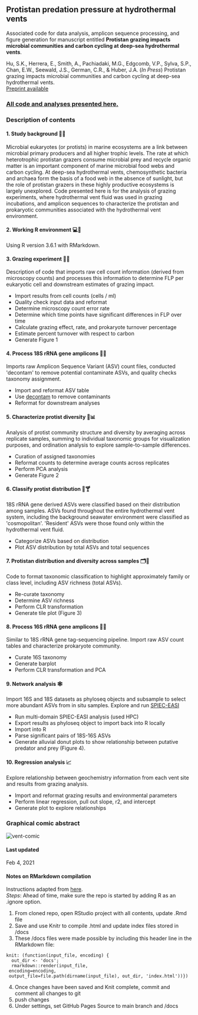 ## Protistan predation pressure at hydrothermal vents

Associated code for data analysis, amplicon sequence processing, and figure generation for manuscript entitled **Protistan grazing impacts microbial communities and carbon cycling at deep-sea hydrothermal vents**.   

Hu, S.K., Herrera, E., Smith, A., Pachiadaki, M.G., Edgcomb, V.P., Sylva, S.P., Chan, E.W., Seewald, J.S., German, C.R., & Huber, J.A. (_In Press_) Protistan grazing impacts microbial communities and carbon cycling at deep-sea hydrothermal vents.   
[Preprint available](https://www.biorxiv.org/content/10.1101/2021.02.08.430233v1)

### [All code and analyses presented here.](https://shu251.github.io/protist-gordaridge-2021/)

### Description of contents

#### 1. Study background :ocean::volcano:

Microbial eukaryotes (or protists) in marine ecosystems are a link between microbial primary producers and all higher trophic levels. The rate at which heterotrophic protistan grazers consume microbial prey and recycle organic matter is an important component of marine microbial food webs and carbon cycling. At deep-sea hydrothermal vents, chemosynthetic bacteria and archaea form the basis of a food web in the absence of sunlight, but the role of protistan grazers in these highly productive ecosystems is largely unexplored.
Code presented here is for the analysis of grazing experiments, where hydrothermal vent fluid was used in grazing incubations, and amplicon sequences to characterize the protistan and prokaryotic communities associated with the hydrothermal vent environment.

#### 2. Working R environment :computer::yarn:

Using R version 3.6.1 with RMarkdown.

#### 3. Grazing experiment :test_tube::microscope:

Description of code that imports raw cell count information (derived from microscopy counts) and processes this information to determine FLP per eukaryotic cell and downstream estimates of grazing impact.

* Import results from cell counts (cells / ml)
* Quality check input data and reformat
* Determine microscopy count error rate
* Determine which time points have significant differences in FLP over time
* Calculate grazing effect, rate, and prokaryote turnover percentage
* Estimate percent turnover with respect to carbon
* Generate Figure 1

#### 4. Process 18S rRNA gene amplicons :dna::soap:

Imports raw Amplicon Sequence Variant (ASV) count files, conducted 'decontam' to remove potential contaminate ASVs, and quality checks taxonomy assignment.

* Import and reformat ASV table
* Use [decontam](https://microbiomejournal.biomedcentral.com/articles/10.1186/s40168-018-0605-2) to remove contaminants
* Reformat for downstream analyses

#### 5. Characterize protist diversity :toolbox::bar_chart:

Analysis of protist community structure and diversity by averaging across replicate samples, summing to individual taxonomic groups for visualization purposes, and ordination analysis to explore sample-to-sample differences.

* Curation of assigned taxonomies
* Reformat counts to determine average counts across replicates
* Perform PCA analysis
* Generate Figure 2


#### 6. Classify protist distribution :ocean::cocktail:

18S rRNA gene derived ASVs were classified based on their distribution among samples. ASVs found throughout the entire hydrothermal vent system, including the background seawater environment were classified as 'cosmopolitan'. 'Resident' ASVs were those found only within the hydrothermal vent fluid.

* Categorize ASVs based on distribution
* Plot ASV distribution by total ASVs and total sequences

#### 7. Protistan distribution and diversity across samples :card_index_dividers::ocean:
Code to format taxonomic classification to highlight approximately family or class level, including ASV richness (total ASVs).

* Re-curate taxonomy
* Determine ASV richness
* Perform CLR transformation
* Generate tile plot (Figure 3)

#### 8. Process 16S rRNA gene amplicons :microbe::dna:
Similar to 18S rRNA gene tag-sequencing pipeline. Import raw ASV count tables and characterize prokaryote community.

* Curate 16S taxonomy
* Generate barplot
* Perform CLR transformation and PCA

#### 9. Network analysis :spider_web:

Import 16S and 18S datasets as phyloseq objects and subsample to select more abundant ASVs from in situ samples. Explore and run [SPIEC-EASI](https://github.com/zdk123/SpiecEasi)

* Run multi-domain SPIEC-EASI analysis (used HPC)
* Export results as phyloseq object to import back into R locally
* Import into R
* Parse significant pairs of 18S-16S ASVs
* Generate alluvial donut plots to show relationship between putative predator and prey (Figure 4).

#### 10. Regression analysis :chart_with_upwards_trend:

Explore relationship between geochemistry information from each vent site and results from grazing analysis.

* Import and reformat grazing results and environmental parameters
* Perform linear regression, pull out slope, r2, and intercept
* Generate plot to explore relationships

### Graphical comic abstract
![vent-comic](figs/GR-comic-protistsession.jpg)


#### Last updated
Feb 4, 2021


#### Notes on RMarkdown compilation

Instructions adapted from [here](https://resources.github.com/whitepapers/github-and-rstudio/).   
_Steps_:
Ahead of time, make sure the repo is started by adding R as an .ignore option.
1. From cloned repo, open RStudio project with all contents, update .Rmd file
2. Save and use Knitr to compile .html and update index files stored in /docs
3. These /docs files were made possible by including this header line in the RMarkdown file:
```
knit: (function(input_file, encoding) {
  out_dir <- 'docs';
  rmarkdown::render(input_file,
 encoding=encoding,
 output_file=file.path(dirname(input_file), out_dir, 'index.html'))})
```
4. Once changes have been saved and Knit complete, commit and comment all changes to git
5. push changes
6. Under settings, set GitHub Pages Source to main branch and /docs
